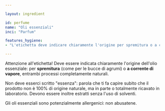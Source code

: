 ```yaml
---

layout: ingredient

id: perfume
name: "Oli essenziali"
inci: "Parfum"

features_hygiene:
- "L'etichetta deve indicare chiaramente l'origine per spremitura o a corrente di vapore, e non riportare la dicitura \"essenza\"."

---
```

Attenzione all'etichetta! Deve essere indicata chiaramente l'origine dell'olio essenziale: per <strong>spremitura</strong> (come per le bucce di agrumi) o <strong>a corrente di vapore</strong>, entrambi processi completamente naturali.

Non deve esserci scritto "essenza": parola che ti fa capire subito che il prodotto non è 100% di origine naturale, ma in parte o totalmente ricavato in laboratorio. Devono essere inoltre estratti senza l'uso di solventi.

Gli oli essenziali sono potenzialmente allergenici: non abusatene.
